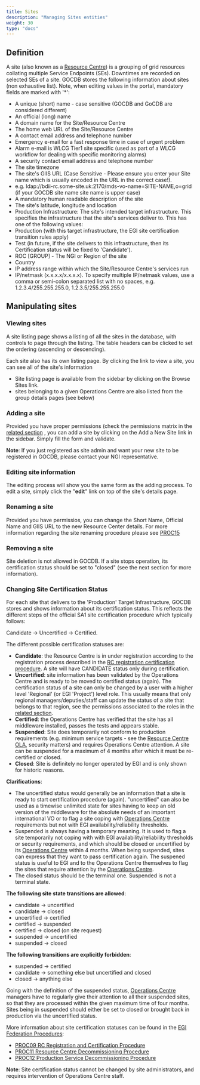 ```yaml
---
title: Sites
description: "Managing Sites entities"
weight: 30
type: "docs"
---
```


## Definition

A site (also known as a [Resource Centre](https://confluence.egi.eu/x/Z4IkBQ))
is a grouping of grid resources collating multiple Service Endpoints (SEs).
Downtimes are recorded on selected SEs of a site. GOCDB stores the following
information about sites (non exhaustive list). Note, when editing values in the
portal, mandatory fields are marked with '*':
- A unique (short) name - case sensitive (GOCDB and GoCDB are considered
different)
- An official (long) name
- A domain name for the Site/Resource Centre
- The home web URL of the Site/Resource Centre
- A contact email address and telephone number
 - Emergency e-mail for a fast response time in case of urgent problem
 - Alarm e-mail is WLCG Tier1 site specific (used as part of a WLCG workflow for
 dealing with specific monitoring alarms)
- A security contact email address and telephone number
- The site timezone
- The site's GIIS URL (Case Sensitive - Please ensure you enter your Site name
which is usually encoded in the URL in the correct case!).
 - e.g. ldap://bdii-rc.some-site.uk:2170/mds-vo-name=SITE-NAME,o=grid (if your
 GOCDB site name site name is upper case)
- A mandatory human readable description of the site
- The site's latitude, longitude and location
- Production Infrastructure: The site's intended target infrastructure. This
specifies the infrastructure that the site's services deliver to. This has one
of the following values:
 - Production (with this target infrastructure, the EGI site certification
 transition rules apply)
 - Test (in future, if the site delivers to this infrastructure, then its
Certification status will be fixed to 'Candidate').
- ROC [GROUP] - The NGI or Region of the site
- Country
- IP address range within which the Site/Resource Centre's services run
 - IP/netmask (x.x.x.x/x.x.x.x). To specify multiple IP/netmask values, use a
comma or semi-colon separated list with no spaces, e.g. 1.2.3.4/255.255.255.0,
1.2.3.5/255.255.255.0

## Manipulating sites

### Viewing sites

A site listing page shows a listing of all the sites in the database, with
controls to page through the listing. The table headers can be clicked to set
the ordering (ascending or descending).

Each site also has its own listing page. By clicking the link to view a site,
you can see all of the site's information
- Site listing page is available from the sidebar by clicking on the Browse
Sites link.
- sites belonging to a given Operations Centre are also listed from the group
details pages (see below)

### Adding a site

Provided you have proper permissions (check the permissions matrix in the
[related section](../users-roles/managing-roles/_index.md#permissions-associated-to-roles)
, you can add a site by clicking on the Add a New Site link in the sidebar.
Simply fill the form and validate.

**Note**: If you just registered as site admin and want your new site to be
registered in GOCDB, please contact your NGI representative.

### Editing site information

The editing process will show you the same form as the adding process. To edit a
site, simply click the "**edit**" link on top of the site's details page.

### Renaming a site

Provided you have permissios, you can change the Short Name, Official Name and
GIIS URL to the new Resource Center details. For more information regarding the
site renaming procedure please see [PROC15](https://confluence.egi.eu/x/3SAmBg)

### Removing a site

Site deletion is not allowed in GOCDB. If a site stops operation, its
certification status should be set to "closed" (see the next section for more
information).

### Changing Site Certification Status

For each site that delivers to the 'Production' Target Infrastructure, GOCDB
stores and shows information about its certification status. This reflects the
different steps of the official SA1 site certification procedure which typically
follows:

Candidate -> Uncertified -> Certified.

The different possible certification statuses are:
- **Candidate**: the Resource Centre is in under registration according to the
registration process described in the
[RC registration certification procedure](https://confluence.egi.eu/x/FSAmBg).
A site will have CANDIDATE status only during certification.
- **Uncertified**: site information has been validated by the Operations Centre
and is ready to be moved to certified status (again). The certification status of
a site can only be changed by a user with a higher level 'Regional' (or EGI
'Project') level role. This usually means that only regional managers/deputies/staff
can update the status of a site that belongs to that region, see the permissions
associated to the roles in the
[related section](../users-roles/managing-roles/_index.md#permissions-associated-to-roles).
- **Certified**: the Operations Centre has verified that the site has all middleware
installed, passes the tests and appears stable.
- **Suspended**: Site does temporarily not conform to production requirements (e.g.
minimum service targets - see the
[Resource Centre OLA](https://documents.egi.eu/document/31), security matters) and
requires Operations Centre attention. A site can be suspended for a maximum of 4
months after which it must be re-certified or closed.
- **Closed**: Site is definitely no longer operated by EGI and is only shown for
historic reasons.

**Clarifications**:

- The uncertified status would generally be an information that a site is ready to
start certification procedure (again). "uncertified" can also be used as a timewise
unlimited state for sites having to keep an old version of the middleware for the
absolute needs of an important international VO or to flag a site coping with
[Operations Centre](https://confluence.egi.eu/x/NoIkBQ) requirements but not with EGI
availability/reliability thresholds.
- Suspended is always having a temporary meaning. It is used to flag a site temporarily
not coping with with EGI availability/reliability thresholds or security requirements,
and which should be closed or uncertified by its
[Operations Centre](https://confluence.egi.eu/x/NoIkBQ) within 4 months. When being
suspended, sites can express that they want to pass certification again. The suspened
status is useful to EGI and to the Operations Centre themselves to flag the sites that
require attention by the [Operations Centre](https://confluence.egi.eu/x/NoIkBQ).
- The closed status should be the terminal one. Suspended is not a terminal state.

**The following site state transitions are allowed**:
- candidate -> uncertified
- candidate -> closed
- uncertified -> certified
- certified -> suspended
- certified -> closed (on site request)
- suspended -> uncertified
- suspended -> closed

**The following transitions are explicitly forbidden**:
- suspended -> certified
- candidate -> something else but uncertified and closed
- closed -> anything else

Going with the definition of the suspended status,
[Operations Centre](https://confluence.egi.eu/x/NoIkBQ) managers have to regularly give
their attention to all their suspended sites, so that they are processed within the
given maximum time of four months. Sites being in suspended should either be set to
closed or brought back in production via the uncertified status.

More information about site certification statuses can be found in the
[EGI Federation Procedures](https://confluence.egi.eu/x/FwfSB):
- [PROC09 RC Registration and Certification Procedure](https://confluence.egi.eu/x/FSAmBg)
- [PROC11 Resource Centre Decommissioning Procedure](https://confluence.egi.eu/x/myAmBg)
- [PROC12 Production Service Decommissioning Procedure](https://confluence.egi.eu/x/jSAmBg)

**Note**: Site certification status cannot be changed by site administrators, and
requires intervention of Operations Centre staff.
